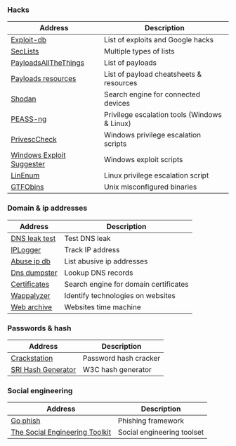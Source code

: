 ### Hacks
| __Address__ | __Description__ |
| --- | --- |
| [Exploit-db](https://www.exploit-db.com/) | List of exploits and Google hacks |
| [SecLists](https://github.com/danielmiessler/SecLists) | Multiple types of lists |
| [PayloadsAllTheThings](https://github.com/swisskyrepo/PayloadsAllTheThings) | List of payloads |
| [Payloads resources](https://github.com/swisskyrepo/PayloadsAllTheThings/tree/master/Methodology%20and%20Resources) | List of payload cheatsheets & resources |
| [Shodan](https://www.shodan.io/) | Search engine for connected devices |
| [PEASS-ng](https://github.com/peass-ng/PEASS-ng) | Privilege escalation tools (Windows & Linux) |
| [PrivescCheck](https://github.com/itm4n/PrivescCheck) | Windows privilege escalation scripts |
| [Windows Exploit Suggester](https://github.com/bitsadmin/wesng) | Windows exploit scripts |
| [LinEnum](https://github.com/rebootuser/LinEnum) | Linux privilege escalation script |
| [GTFObins](https://gtfobins.github.io/) | Unix misconfigured binaries |

### Domain & ip addresses
| __Address__ | __Description__ |
| --- | --- |
| [DNS leak test](https://dnsleaktest.com/) | Test DNS leak |
| [IPLogger](https://iplogger.org/) | Track IP address |
| [Abuse ip db](https://www.abuseipdb.com/) | List abusive ip addresses |
| [Dns dumpster](https://dnsdumpster.com/) | Lookup DNS records |
| [Certificates](https://crt.sh/) | Search engine for domain certificates |
| [Wappalyzer](https://www.wappalyzer.com/) | Identify technologies on websites |
| [Web archive](https://web.archive.org/) | Websites time machine |

### Passwords & hash
| __Address__ | __Description__ |
| --- | --- |
| [Crackstation](https://crackstation.net/) | Password hash cracker |
| [SRI Hash Generator](https://www.srihash.org/) | W3C hash generator |

### Social engineering
| __Address__ | __Description__ |
| --- | --- |
| [Go phish](https://getgophish.com/) | Phishing framework |
| [The Social Engineering Toolkit](https://trustedsec.com/resources/tools/the-social-engineer-toolkit-set) | Social engineering toolset |
